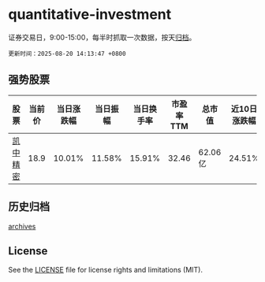# quantitative-investment

证券交易日，9:00-15:00，每半时抓取一次数据，按天[归档](archives)。

`更新时间：2025-08-20 14:13:47 +0800`

## 强势股票

|股票|当前价|当日涨跌幅|当日振幅|当日换手率|市盈率TTM|总市值|近10日涨跌幅|
|----|----|----|----|----|----|----|----|
|[凯中精密](https://xueqiu.com/S/SZ002823)|18.9|10.01%|11.58%|15.91%|32.46|62.06亿|24.51%|

## 历史归档

[archives](archives)

## License

See the [LICENSE](LICENSE) file for license rights and limitations (MIT).